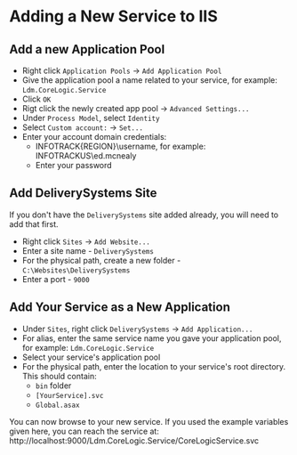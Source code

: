 # Adding a New Service to IIS

## Add a new Application Pool
* Right click `Application Pools` -> `Add Application Pool`
* Give the application pool a name related to your service, for example: `Ldm.CoreLogic.Service`
* Click `OK`
* Rigt click the newly created app pool -> `Advanced Settings...`
* Under `Process Model`, select `Identity`
* Select `Custom account:` -> `Set...`
* Enter your account domain credentials:
    * INFOTRACK{REGION}\username, for example: INFOTRACKUS\ed.mcnealy
    * Enter your password

## Add DeliverySystems Site
If you don't have the `DeliverySystems` site added already, you will need to add that first.
* Right click `Sites` -> `Add Website...`
* Enter a site name - `DeliverySystems`
* For the physical path, create a new folder - `C:\Websites\DeliverySystems`
* Enter a port - `9000`

## Add Your Service as a New Application
* Under `Sites`, right click `DeliverySystems` -> `Add Application...`
* For alias, enter the same service name you gave your application pool, for example: `Ldm.CoreLogic.Service`
* Select your service's application pool
* For the physical path, enter the location to your service's root directory. This should contain:
    * `bin` folder
    * `[YourService].svc`
    * `Global.asax`

You can now browse to your new service. If you used the example variables given here, you can reach the service at: http://localhost:9000/Ldm.CoreLogic.Service/CoreLogicService.svc